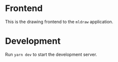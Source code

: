 # Frontend

This is the drawing frontend to the `mldraw` application.

# Development

Run `yarn dev` to start the development server.